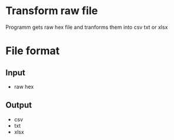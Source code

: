 # Transform raw file
Programm gets raw hex file and tranforms them into csv txt or xlsx
# File format
## Input 
- raw hex
## Output 
- csv
- txt
- xlsx
